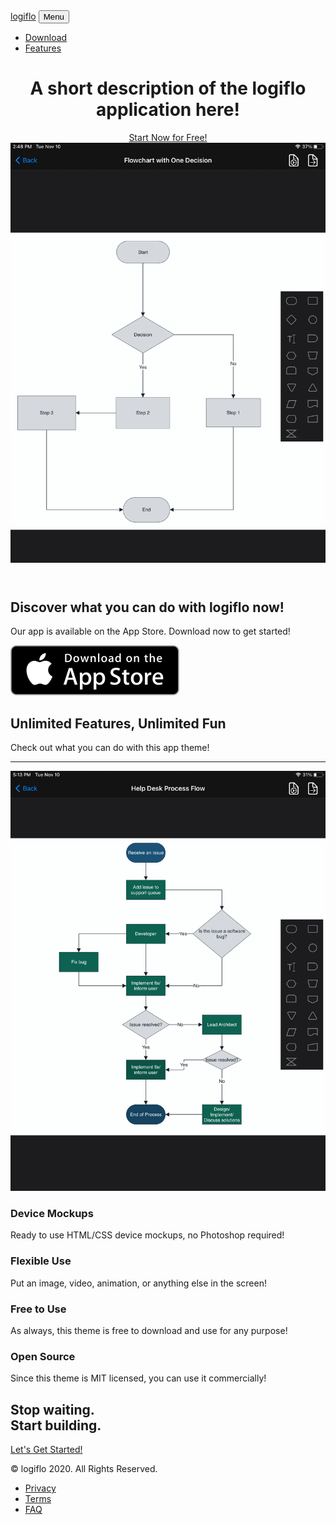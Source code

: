 <!DOCTYPE html>
<html lang="en">

<head>

  <meta charset="utf-8">
  <meta name="viewport" content="width=device-width, initial-scale=1, shrink-to-fit=no">
  <meta name="description" content="">
  <meta name="author" content="">

  <title>logiflo Landing Page</title>

  <!-- Bootstrap core CSS -->
  <link href="vendor/bootstrap/css/bootstrap.min.css" rel="stylesheet">

  <!-- Custom fonts for this template -->
  <link href="vendor/fontawesome-free/css/all.min.css" rel="stylesheet">
  <link rel="stylesheet" href="vendor/simple-line-icons/css/simple-line-icons.css">
  <link href="https://fonts.googleapis.com/css?family=Lato" rel="stylesheet">
  <link href="https://fonts.googleapis.com/css?family=Catamaran:100,200,300,400,500,600,700,800,900" rel="stylesheet">
  <link href="https://fonts.googleapis.com/css?family=Muli" rel="stylesheet">

  <!-- Plugin CSS -->
  <link rel="stylesheet" href="device-mockups/device-mockups.min.css">

  <!-- Custom styles for this template -->
  <link href="css/new-age.min.css" rel="stylesheet">

</head>

<body id="page-top">

  <!-- Navigation -->
  <nav class="navbar navbar-expand-lg navbar-light fixed-top" id="mainNav">
    <div class="container">
      <a class="navbar-brand js-scroll-trigger" href="#page-top">logiflo</a>
      <button class="navbar-toggler navbar-toggler-right" type="button" data-toggle="collapse" data-target="#navbarResponsive" aria-controls="navbarResponsive" aria-expanded="false" aria-label="Toggle navigation">
        Menu
        <i class="fas fa-bars"></i>
      </button>
      <div class="collapse navbar-collapse" id="navbarResponsive">
        <ul class="navbar-nav ml-auto">
          <li class="nav-item">
            <a class="nav-link js-scroll-trigger" href="#download">Download</a>
          </li>
          <li class="nav-item">
            <a class="nav-link js-scroll-trigger" href="#features">Features</a>
          </li>
          <!--<li class="nav-item">
            <a class="nav-link js-scroll-trigger" href="#contact">Contact</a>
          </li>-->
        </ul>
      </div>
    </div>
  </nav>

  <header class="masthead">
    <div class="container h-100">
      <div class="row h-100">
        <div class="col-lg-7 my-auto">
          <div class="header-content mx-auto">
            <h1 class="mb-5">A short description of the logiflo application here!</h1>
            <a href="#download" class="btn btn-outline btn-xl js-scroll-trigger">Start Now for Free!</a>
          </div>
        </div>
        <div class="col-lg-5 my-auto">
          <div class="device-container">
            <!--<div class="device-mockup iphone6_plus portrait white">-->
              <div class="device-mockup ipad_pro portrait silver">
              <div class="device">
                <div class="screen">
                  <!-- Demo image for screen mockup, you can put an image here, some HTML, an animation, video, or anything else! -->
                  <img src="img/screenshot_1.png" class="img-fluid" alt="">
                </div>
                <div class="button">
                  <!-- You can hook the "home button" to some JavaScript events or just remove it -->
                </div>
              </div>
            </div>
          </div>
        </div>
      </div>
    </div>
  </header>

  <section class="download bg-primary text-center" id="download">
    <div class="container">
      <div class="row">
        <div class="col-md-8 mx-auto">
          <h2 class="section-heading">Discover what you can do with logiflo now!</h2>
          <p>Our app is available on the App Store. Download now to get started!</p>
          <div class="badges">
            <!--<a class="badge-link" href="#"><img src="img/google-play-badge.svg" alt=""></a>-->
            <a class="badge-link" href="#"><img src="img/app-store-badge.svg" alt=""></a>
          </div>
        </div>
      </div>
    </div>
  </section>

  <section class="features" id="features">
    <div class="container">
      <div class="section-heading text-center">
        <h2>Unlimited Features, Unlimited Fun</h2>
        <p class="text-muted">Check out what you can do with this app theme!</p>
        <hr>
      </div>
      <div class="row">
        <div class="col-lg-4 my-auto">
          <div class="device-container">
            <div class="device-mockup ipad_pro portrait silver">
              <div class="device">
                <div class="screen">
                  <!-- Demo image for screen mockup, you can put an image here, some HTML, an animation, video, or anything else! -->
                  <img src="img/screenshot_2.png" class="img-fluid" alt="">
                </div>
                <div class="button">
                  <!-- You can hook the "home button" to some JavaScript events or just remove it -->
                </div>
              </div>
            </div>
          </div>
        </div>
        <div class="col-lg-8 my-auto">
          <div class="container-fluid">
            <div class="row">
              <div class="col-lg-6">
                <div class="feature-item">
                  <i class="icon-screen-smartphone text-primary"></i>
                  <h3>Device Mockups</h3>
                  <p class="text-muted">Ready to use HTML/CSS device mockups, no Photoshop required!</p>
                </div>
              </div>
              <div class="col-lg-6">
                <div class="feature-item">
                  <i class="icon-camera text-primary"></i>
                  <h3>Flexible Use</h3>
                  <p class="text-muted">Put an image, video, animation, or anything else in the screen!</p>
                </div>
              </div>
            </div>
            <div class="row">
              <div class="col-lg-6">
                <div class="feature-item">
                  <i class="icon-present text-primary"></i>
                  <h3>Free to Use</h3>
                  <p class="text-muted">As always, this theme is free to download and use for any purpose!</p>
                </div>
              </div>
              <div class="col-lg-6">
                <div class="feature-item">
                  <i class="icon-lock-open text-primary"></i>
                  <h3>Open Source</h3>
                  <p class="text-muted">Since this theme is MIT licensed, you can use it commercially!</p>
                </div>
              </div>
            </div>
          </div>
        </div>
      </div>
    </div>
  </section>

  <section class="cta">
    <div class="cta-content">
      <div class="container">
        <h2>Stop waiting.<br>Start building.</h2>
        <a href="#contact" class="btn btn-outline btn-xl js-scroll-trigger">Let's Get Started!</a>
      </div>
    </div>
    <div class="overlay"></div>
  </section>

  <!--<section class="contact bg-primary" id="contact">
    <div class="container">
      <h2>We
        <i class="fas fa-heart"></i>
        new friends!</h2>
      <ul class="list-inline list-social">
        <li class="list-inline-item social-twitter">
          <a href="#">
            <i class="fab fa-twitter"></i>
          </a>
        </li>
        <li class="list-inline-item social-facebook">
          <a href="#">
            <i class="fab fa-facebook-f"></i>
          </a>
        </li>
        <li class="list-inline-item social-google-plus">
          <a href="#">
            <i class="fab fa-google-plus-g"></i>
          </a>
        </li>
      </ul>
    </div>
  </section>-->

  <footer>
    <div class="container">
      <p>&copy; logiflo 2020. All Rights Reserved.</p>
      <ul class="list-inline">
        <li class="list-inline-item">
          <a href="#">Privacy</a>
        </li>
        <li class="list-inline-item">
          <a href="#">Terms</a>
        </li>
        <li class="list-inline-item">
          <a href="#">FAQ</a>
        </li>
      </ul>
    </div>
  </footer>

  <!-- Bootstrap core JavaScript -->
  <script src="vendor/jquery/jquery.min.js"></script>
  <script src="vendor/bootstrap/js/bootstrap.bundle.min.js"></script>

  <!-- Plugin JavaScript -->
  <script src="vendor/jquery-easing/jquery.easing.min.js"></script>

  <!-- Custom scripts for this template -->
  <script src="js/new-age.min.js"></script>

</body>

</html>
